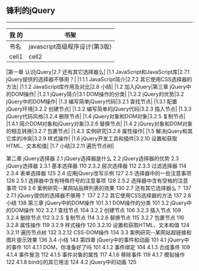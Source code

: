 ## 锋利的jQuery


---

| 我 的  | 书架 |
|---|----|
|书名|javascript高级程序设计(第3版)|
|cell1|cell2|



|第一章  认识jQuery|2.7 还有其它选择器么|
|1.1  JavaScript和JavaScript库|2.7.1  jQuery提供的选择器不够用？|
|1.1.1  JavaScript简介|2.7.2  其它使用CSS选择器的方法|
|1.1.2  JavaScript库作用及对比|2.8  小结|
|1.2  加入jQuery|第三章  jQuery中的DOM操作|
|1.2.1  jQuery简介|3.1  DOM操作的分类|
|1.2.2  jQuery的优势|3.2  jQuery中的DOM操作|
|1.3  编写简单jQuery代码|3.2.1  查找节点|
|1.3.1  配置jQuery环境|3.2.2  创建节点|
|1.3.2  编写简单的jQuery代码|3.2.3  插入节点|
|1.3.3  jQuery代码风格|3.2.4  删除节点|
|1.4  jQuery对象和DOM对象|3.2.5  复制节点|
|1.4.1  简介DOM对象和jQuery对象|3.2.6  替换节点|
|1.4.2  jQurey对象和DOM对象的相互转换|3.2.7  包裹节点|
|1.4.3  实例研究|3.2.8  属性操作|
|1.5  解决jQuery和其它库的冲突|3.2.9  样式操作|
|1.6  jQuery开发工具和插件|3.2.10  设置和获取HTML、文本和值|
|1.7  小结|3.2.11  遍历节点树|

第二章  jQuery选择器
2.1  jQuery选择器是什么
2.2  jQuery选择器的优势
2.3  jQuery选择器
2.3.1  基本选择器 110
2.3.2  层次选择器 112
2.3.3  过滤选择器 114
2.3.4  表单选择器 125
2.4  应用jQuery改写示例 127
2.5  选择器中的一些注意事项 128
2.5.1  选择器中含有特殊符号的注意事项 128
2.5.2  选择器中含有空格的注意事项 129
2.6  案例研究--某网站品牌列表的效果 130
2.7 还有其它选择器么？ 137
2.7.1  jQuery提供的选择器不够用？ 137
2.7.2  其它使用CSS选择器的方法 137
2.8  小结 138
第三章  jQuery中的DOM操作 101
3.1  DOM操作的分类 101
3.2  jQuery中的DOM操作 102
3.2.1  查找节点 104
3.2.2  创建节点 106
3.2.3  插入节点 109
3.2.4  删除节点 112
3.2.5  复制节点 114
3.2.6  替换节点 115
3.2.7  包裹节点 116
3.2.8  属性操作 119
3.2.9  样式操作 120
3.2.10  设置和获取HTML、文本和值 124
3.2.11  遍历节点树 132
3.2.12  CSS-DOM操作 134
3.3  案例研究--某网站超链接和图片提示效果 136
3.4  小结 143
第四章  jQuery中的事件和动画 101
4.1  jQuery中的事件 101
4.1.1  DOM，你准备好了吗 101
4.1.2  事件绑定 104
4.1.3  合成事件 109
4.1.4  事件冒泡 112
4.1.5  事件对象的属性 117
4.1.6  移除事件 119
4.1.7  模拟操作 122
4.1.8  bind()的其它用法 124
4.2  jQuery中的动画 125
